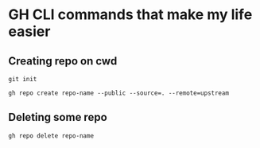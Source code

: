 # GH CLI commands that make my life easier

## Creating repo on cwd
```
git init

gh repo create repo-name --public --source=. --remote=upstream
```

## Deleting some repo
```
gh repo delete repo-name
```
